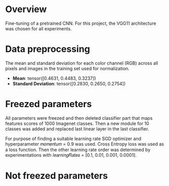 # Overview
Fine-tuning of a pretrained CNN. For this project, the VGG11 architecture was chosen for all experiments.

# Data preprocessing 
The mean and standard deviation for each color channel (RGB) across all pixels and images in the training set used for normalization.
- **Mean**: tensor([0.4631, 0.4483, 0.3237])
- **Standard Deviation**: tensor([0.2830, 0.2650, 0.2754])

# Freezed parameters
All parameters were freezed and then deleted classifier part
that maps features scores of 1000 Imagenet classes. 
Then a new module for 10 classes was added and replaced last linear layer in the last classifier. 

For purpose of finding a suitable learning rate SGD optimizer and hyperparameter 𝑚𝑜𝑚𝑒𝑛𝑡𝑢𝑚 = 0.9 was used. Cross Entropy loss was used  as a loss function. 
Then  the other learning rate order was determined by experimentations with 𝑙𝑒𝑎𝑟𝑛𝑖𝑛𝑔𝑅𝑎𝑡𝑒𝑠 = [0.1, 0.01, 0.001, 0.0001].

# Not freezed parameters